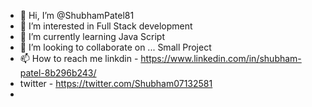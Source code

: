 - 👋 Hi, I’m @ShubhamPatel81
- 👀 I’m interested in Full Stack development 
- 🌱 I’m currently learning Java Script 
- 💞️ I’m looking to collaborate on ... Small Project 
- 📫 How to reach me linkdin - https://www.linkedin.com/in/shubham-patel-8b296b243/
- twitter - https://twitter.com/Shubham07132581
- 

<!---
ShubhamPatel81/ShubhamPatel81 is a ✨ special ✨ repository because its `README.md` (this file) appears on your GitHub profile.
You can click the Preview link to take a look at your changes.
--->
